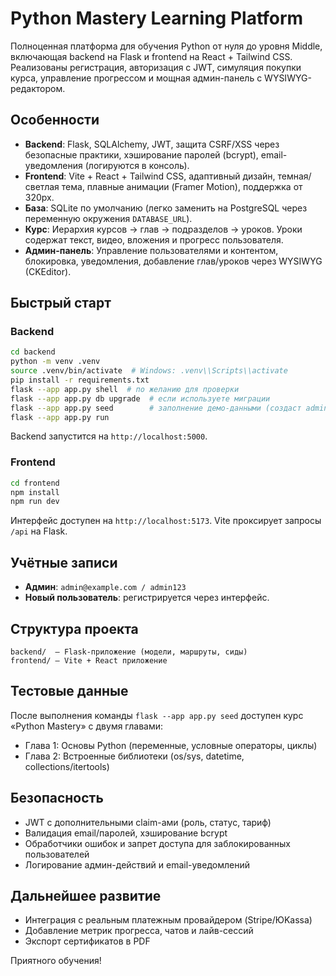 # Python Mastery Learning Platform

Полноценная платформа для обучения Python от нуля до уровня Middle, включающая backend на Flask и frontend на React + Tailwind CSS. Реализованы регистрация, авторизация с JWT, симуляция покупки курса, управление прогрессом и мощная админ-панель с WYSIWYG-редактором.

## Особенности
- **Backend**: Flask, SQLAlchemy, JWT, защита CSRF/XSS через безопасные практики, хэширование паролей (bcrypt), email-уведомления (логируются в консоль).
- **Frontend**: Vite + React + Tailwind CSS, адаптивный дизайн, темная/светлая тема, плавные анимации (Framer Motion), поддержка от 320px.
- **База**: SQLite по умолчанию (легко заменить на PostgreSQL через переменную окружения `DATABASE_URL`).
- **Курс**: Иерархия курсов → глав → подразделов → уроков. Уроки содержат текст, видео, вложения и прогресс пользователя.
- **Админ-панель**: Управление пользователями и контентом, блокировка, уведомления, добавление глав/уроков через WYSIWYG (CKEditor).

## Быстрый старт

### Backend
```bash
cd backend
python -m venv .venv
source .venv/bin/activate  # Windows: .venv\\Scripts\\activate
pip install -r requirements.txt
flask --app app.py shell  # по желанию для проверки
flask --app app.py db upgrade  # если используете миграции
flask --app app.py seed        # заполнение демо-данными (создаст admin@example.com/admin123)
flask --app app.py run
```
Backend запустится на `http://localhost:5000`.

### Frontend
```bash
cd frontend
npm install
npm run dev
```
Интерфейс доступен на `http://localhost:5173`. Vite проксирует запросы `/api` на Flask.

## Учётные записи
- **Админ**: `admin@example.com / admin123`
- **Новый пользователь**: регистрируется через интерфейс.

## Структура проекта
```
backend/  – Flask-приложение (модели, маршруты, сиды)
frontend/ – Vite + React приложение
```

## Тестовые данные
После выполнения команды `flask --app app.py seed` доступен курс «Python Mastery» с двумя главами:
- Глава 1: Основы Python (переменные, условные операторы, циклы)
- Глава 2: Встроенные библиотеки (os/sys, datetime, collections/itertools)

## Безопасность
- JWT с дополнительными claim-ами (роль, статус, тариф)
- Валидация email/паролей, хэширование bcrypt
- Обработчики ошибок и запрет доступа для заблокированных пользователей
- Логирование админ-действий и email-уведомлений

## Дальнейшее развитие
- Интеграция с реальным платежным провайдером (Stripe/ЮKassa)
- Добавление метрик прогресса, чатов и лайв-сессий
- Экспорт сертификатов в PDF

Приятного обучения!
